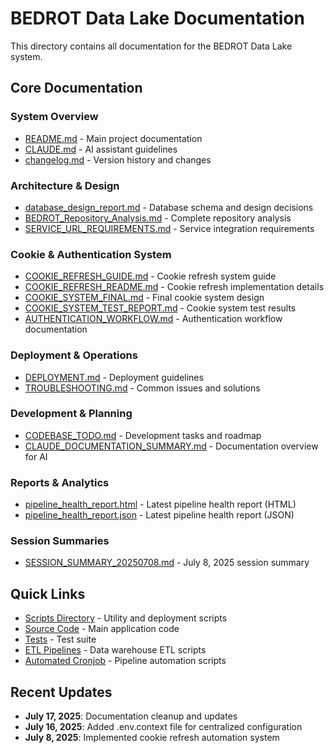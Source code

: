 # BEDROT Data Lake Documentation

This directory contains all documentation for the BEDROT Data Lake system.

## Core Documentation

### System Overview
- [README.md](../README.md) - Main project documentation
- [CLAUDE.md](../CLAUDE.md) - AI assistant guidelines
- [changelog.md](../changelog.md) - Version history and changes

### Architecture & Design
- [database_design_report.md](database_design_report.md) - Database schema and design decisions
- [BEDROT_Repository_Analysis.md](BEDROT_Repository_Analysis.md) - Complete repository analysis
- [SERVICE_URL_REQUIREMENTS.md](SERVICE_URL_REQUIREMENTS.md) - Service integration requirements

### Cookie & Authentication System
- [COOKIE_REFRESH_GUIDE.md](COOKIE_REFRESH_GUIDE.md) - Cookie refresh system guide
- [COOKIE_REFRESH_README.md](COOKIE_REFRESH_README.md) - Cookie refresh implementation details
- [COOKIE_SYSTEM_FINAL.md](COOKIE_SYSTEM_FINAL.md) - Final cookie system design
- [COOKIE_SYSTEM_TEST_REPORT.md](COOKIE_SYSTEM_TEST_REPORT.md) - Cookie system test results
- [AUTHENTICATION_WORKFLOW.md](AUTHENTICATION_WORKFLOW.md) - Authentication workflow documentation

### Deployment & Operations
- [DEPLOYMENT.md](DEPLOYMENT.md) - Deployment guidelines
- [TROUBLESHOOTING.md](TROUBLESHOOTING.md) - Common issues and solutions

### Development & Planning
- [CODEBASE_TODO.md](CODEBASE_TODO.md) - Development tasks and roadmap
- [CLAUDE_DOCUMENTATION_SUMMARY.md](CLAUDE_DOCUMENTATION_SUMMARY.md) - Documentation overview for AI

### Reports & Analytics
- [pipeline_health_report.html](pipeline_health_report.html) - Latest pipeline health report (HTML)
- [pipeline_health_report.json](pipeline_health_report.json) - Latest pipeline health report (JSON)

### Session Summaries
- [SESSION_SUMMARY_20250708.md](SESSION_SUMMARY_20250708.md) - July 8, 2025 session summary

## Quick Links

- [Scripts Directory](../scripts/) - Utility and deployment scripts
- [Source Code](../src/) - Main application code
- [Tests](../tests/) - Test suite
- [ETL Pipelines](../etl/) - Data warehouse ETL scripts
- [Automated Cronjob](../6_automated_cronjob/) - Pipeline automation scripts

## Recent Updates

- **July 17, 2025**: Documentation cleanup and updates
- **July 16, 2025**: Added .env.context file for centralized configuration
- **July 8, 2025**: Implemented cookie refresh automation system
